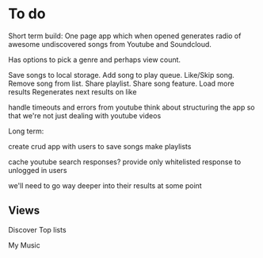 # To do

Short term build:
One page app which when opened generates radio of awesome undiscovered songs from Youtube and Soundcloud. 

Has options to pick a genre and perhaps view count.

Save songs to local storage.
Add song to play queue.
Like/Skip song.
Remove song from list.
Share playlist.
Share song feature.
Load more results
Regenerates next results on like


handle timeouts and errors from youtube
think about structuring the app so that we're not just dealing with youtube videos

Long term:

create crud app
   with users
   to save songs
   make playlists

   cache youtube search responses?
   provide only whitelisted response to unlogged in users

   we'll need to go way deeper into their results at some point

Views
------

Discover
Top lists 

My Music
